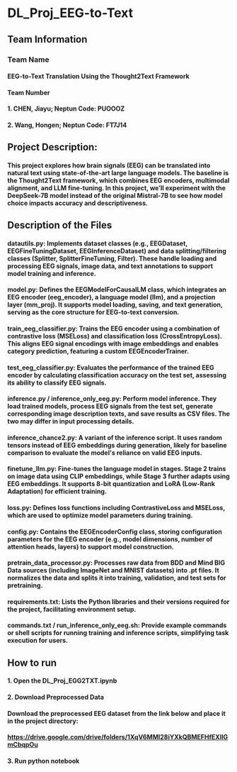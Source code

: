 # DL_Proj_EEG-to-Text

## Team Information
### Team Name
#### EEG-to-Text Translation Using the Thought2Text Framework
#### Team Number
#### 1. CHEN, Jiayu; Neptun Code: PUOOOZ
#### 2. Wang, Hongen; Neptun Code: FT7J14

## Project Description:
#### This project explores how brain signals (EEG) can be translated into natural text using state-of-the-art large language models. The baseline is the Thought2Text framework, which combines EEG encoders, multimodal alignment, and LLM fine-tuning. In this project, we’ll experiment with the DeepSeek-7B model instead of the original Mistral-7B to see how model choice impacts accuracy and descriptiveness.


## Description of the Files
#### datautils.py: Implements dataset classes (e.g., EEGDataset, EEGFineTuningDataset, EEGInferenceDataset) and data splitting/filtering classes (Splitter, SplitterFineTuning, Filter). These handle loading and processing EEG signals, image data, and text annotations to support model training and inference.

#### model.py: Defines the EEGModelForCausalLM class, which integrates an EEG encoder (eeg_encoder), a language model (llm), and a projection layer (mm_proj). It supports model loading, saving, and text generation, serving as the core structure for EEG-to-text conversion.

#### train_eeg_classifier.py: Trains the EEG encoder using a combination of contrastive loss (MSELoss) and classification loss (CrossEntropyLoss). This aligns EEG signal encodings with image embeddings and enables category prediction, featuring a custom EEGEncoderTrainer.

#### test_eeg_classifier.py: Evaluates the performance of the trained EEG encoder by calculating classification accuracy on the test set, assessing its ability to classify EEG signals.

#### inference.py / inference_only_eeg.py: Perform model inference. They load trained models, process EEG signals from the test set, generate corresponding image description texts, and save results as CSV files. The two may differ in input processing details.

#### inference_chance2.py: A variant of the inference script. It uses random tensors instead of EEG embeddings during generation, likely for baseline comparison to evaluate the model's reliance on valid EEG inputs.

#### finetune_llm.py: Fine-tunes the language model in stages. Stage 2 trains on image data using CLIP embeddings, while Stage 3 further adapts using EEG embeddings. It supports 8-bit quantization and LoRA (Low-Rank Adaptation) for efficient training.

#### loss.py: Defines loss functions including ContrastiveLoss and MSELoss, which are used to optimize model parameters during training.

#### config.py: Contains the EEGEncoderConfig class, storing configuration parameters for the EEG encoder (e.g., model dimensions, number of attention heads, layers) to support model construction.

#### pretrain_data_processor.py: Processes raw data from BDD and Mind BIG Data sources (including ImageNet and MNIST datasets) into .pt files. It normalizes the data and splits it into training, validation, and test sets for pretraining.

#### requirements.txt: Lists the Python libraries and their versions required for the project, facilitating environment setup.

#### commands.txt / run_inference_only_eeg.sh: Provide example commands or shell scripts for running training and inference scripts, simplifying task execution for users.


## How to run
#### 1. Open the DL_Proj_EGG2TXT.ipynb
#### 2. Download Preprocessed Data
#### Download the preprocessed EEG dataset from the link below and place it in the project directory:
#### https://drive.google.com/drive/folders/1XqV6MMl28iYXkQBMEFHfEXllGmCbqpOu
#### 3. Run python notebook

